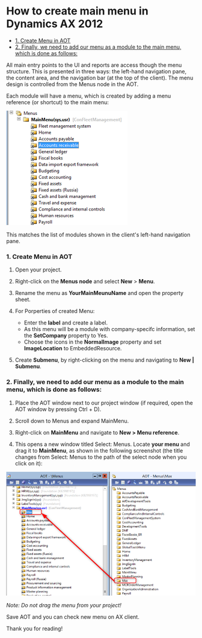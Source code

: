 # How to create main menu in Dynamics AX 2012


- [1. Create Menu in AOT](#1-create-menu-in-aot)
- [2. Finally, we need to add our menu as a module to the main menu, which is done as follows:](#2-finally-we-need-to-add-our-menu-as-a-module-to-the-main-menu-which-is-done-as-follows)

All main entry points to the UI and reports are access though the menu structure. This is presented in three ways: the left-hand navigation pane, the content area, and the navigation bar (at the top of the client). The menu design is controlled from the Menus node in the AOT. 

Each module will have a menu, which is created by adding a menu reference (or shortcut) to the main menu:

![reference_menu](reference_menu.png "reference_menu")

This matches the list of modules shown in the client's left-hand navigation pane.

### 1. Create Menu in AOT

1. Open your project.

2. Right-click on the **Menus node** and select **New** > **Menu**.

3. Rename the menu as **YourMainMeunuName** and open the property sheet.

4. For Porperties of created Menu:

   - Enter the **label** and create a label.
   - As this menu will be a module with company-specifc information, set the **SetCompany** property to Yes.
   - Choose the icons in the **NormalImage** property and set **ImageLocation** to EmbeddedResource.

5. Create **Submenu**, by right-clicking on the menu and navigating to **New | Submenu**.

### 2. Finally, we need to add our menu as a module to the main menu, which is done as follows:

1. Place the AOT window next to our project window (if required, open the AOT window by pressing Ctrl + D).

2. Scroll down to Menus and expand MainMenu.

3. Right-click on **MainMenu** and navigate to **New > Menu reference**.

4. This opens a new window titled Select: Menus. Locate **your menu** and drag it to **MainMenu**, as shown in the following screenshot (the title changes from Select: Menus to the path of the select node when you click on it):

![mainmenu2](mainmenu2.png "mainmenu2")

*Note: Do not drag the menu from your project!*

Save AOT and you can check new menu on AX client.

Thank you for reading!

